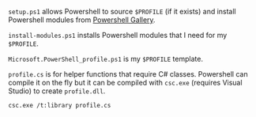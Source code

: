 `setup.ps1` allows Powershell to source `$PROFILE` (if it exists) and install Powershell modules from [Powershell Gallery](https://www.powershellgallery.com/).

`install-modules.ps1` installs Powershell modules that I need for my `$PROFILE`.

`Microsoft.PowerShell_profile.ps1` is my `$PROFILE` template.

`profile.cs` is for helper functions that require C# classes. Powershell can compile it on the fly but it can be compiled with  `csc.exe` (requires Visual Studio) to create `profile.dll`.

```dosbatch
csc.exe /t:library profile.cs
```
